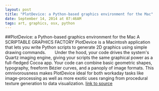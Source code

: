 ```yaml
---
layout: post
title: "PlotDevice: a Python-based graphics environment for the Mac"
date: September 14, 2014 at 07:46AM
tags: art, graphics, osx, python
---
```

##PlotDevice: a Python-based graphics environment for the Mac
A SCRIPTABLE GRAPHICS FACTORY
PlotDevice is a Macintosh application that lets you write Python scripts to generate 2D graphics using simple drawing commands. 
   Under the hood, your code drives the system's Quartz imaging engine, giving your scripts the same graphical power as a full-fledged Cocoa app. Your code can combine basic geometric shapes, typography, freeform Bézier curves, and a panoply of image formats. This omnivorousness makes PlotDevice ideal for both workaday tasks like image-processing as well as more exotic
uses ranging from procedural texture generation to data visualization.
[link to source](http://plotdevice.io/) 

